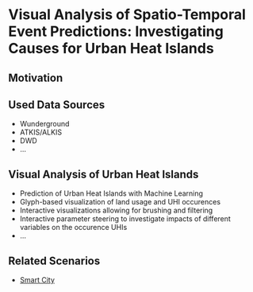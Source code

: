 # Visual Analysis of Spatio-Temporal Event Predictions: Investigating Causes for Urban Heat Islands 

## Motivation

## Used Data Sources
- Wunderground
- ATKIS/ALKIS
- DWD
- ...

## Visual Analysis of Urban Heat Islands

- Prediction of Urban Heat Islands with Machine Learning
- Glyph-based visualization of land usage and UHI occurences
- Interactive visualizations allowing for brushing and filtering
- Interactive parameter steering to investigate impacts of different variables on the occurence UHIs
- ...

## Related Scenarios
- [Smart City](../scenarios/01_city.md)

